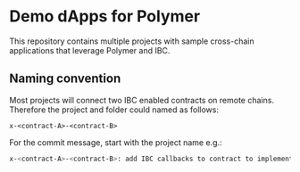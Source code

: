 # Demo dApps for Polymer

This repository contains multiple projects with sample cross-chain applications that leverage Polymer and IBC.

## Naming convention

Most projects will connect two IBC enabled contracts on remote chains. Therefore the project and folder could named as follows:
```
x-<contract-A>-<contract-B> 
```

For the commit message, start with the project name e.g.:
```bash
x-<contract-A>-<contract-B>: add IBC callbacks to contract to implement IbcReceiver interface
```

